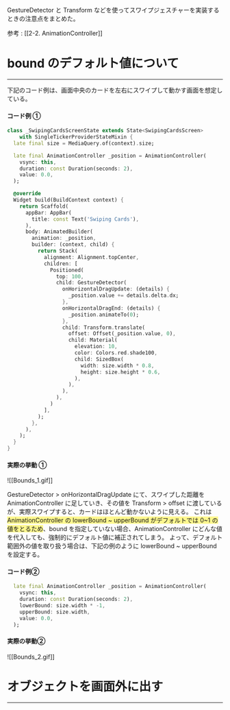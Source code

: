 
GestureDetector と Transform などを使ってスワイプジェスチャーを実装するときの注意点をまとめた。

参考 : [[2-2. AnimationController]]

# bound のデフォルト値について
----

下記のコード例は、画面中央のカードを左右にスワイプして動かす画面を想定している。

#### コード例 ①
```dart
class _SwipingCardsScreenState extends State<SwipingCardsScreen>
    with SingleTickerProviderStateMixin {
  late final size = MediaQuery.of(context).size;

  late final AnimationController _position = AnimationController(
    vsync: this,
    duration: const Duration(seconds: 2),
    value: 0.0,
  );

  @override
  Widget build(BuildContext context) {
    return Scaffold(
      appBar: AppBar(
        title: const Text('Swiping Cards'),
      ),
      body: AnimatedBuilder(
        animation: _position,
        builder: (context, child) {
          return Stack(
            alignment: Alignment.topCenter,
            children: [
              Positioned(
                top: 100,
                child: GestureDetector(
                  onHorizontalDragUpdate: (details) {
                    _position.value += details.delta.dx;
                  },
                  onHorizontalDragEnd: (details) {
                    _position.animateTo(0);
                  },
                  child: Transform.translate(
                    offset: Offset(_position.value, 0),
                    child: Material(
                      elevation: 10,
                      color: Colors.red.shade100,
                      child: SizedBox(
                        width: size.width * 0.8,
                        height: size.height * 0.6,
                      ),
                    ),
                  ),
                ),
              )
            ],
          );
        },
      ),
    );
  }
}

```

#### 実際の挙動 ①

![[Bounds_1.gif]]

GestureDetector > onHorizontalDragUpdate にて、スワイプした距離を AnimationController に足していき、その値を Transform > offset に渡しているが、実際スワイプすると、カードはほとんど動かないように見える。
これは <span style="background:#fff88f">AnimationController の lowerBound ~ upperBound がデフォルトでは 0~1 の値をとるため</span>、bound を指定していない場合、AnimationController にどんな値を代入しても、強制的にデフォルト値に補正されてしまう。
よって、デフォルト範囲外の値を取り扱う場合は、下記の例のように lowerBound ~ upperBound を設定する。

#### コード例②
```dart
  late final AnimationController _position = AnimationController(
    vsync: this,
    duration: const Duration(seconds: 2),
    lowerBound: size.width * -1,
    upperBound: size.width,
    value: 0.0,
  );
```

#### 実際の挙動②
![[Bounds_2.gif]]

# オブジェクトを画面外に出す
----

